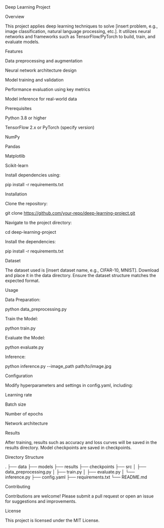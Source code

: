 Deep Learning Project

Overview

This project applies deep learning techniques to solve [insert problem, e.g., image classification, natural language processing, etc.]. It utilizes neural networks and frameworks such as TensorFlow/PyTorch to build, train, and evaluate models.

Features

Data preprocessing and augmentation

Neural network architecture design

Model training and validation

Performance evaluation using key metrics

Model inference for real-world data

Prerequisites

Python 3.8 or higher

TensorFlow 2.x or PyTorch (specify version)

NumPy

Pandas

Matplotlib

Scikit-learn

Install dependencies using:

pip install -r requirements.txt

Installation

Clone the repository:

git clone https://github.com/your-repo/deep-learning-project.git

Navigate to the project directory:

cd deep-learning-project

Install the dependencies:

pip install -r requirements.txt

Dataset

The dataset used is [insert dataset name, e.g., CIFAR-10, MNIST]. Download and place it in the data directory. Ensure the dataset structure matches the expected format.

Usage

Data Preparation:

python data_preprocessing.py

Train the Model:

python train.py

Evaluate the Model:

python evaluate.py

Inference:

python inference.py --image_path path/to/image.jpg

Configuration

Modify hyperparameters and settings in config.yaml, including:

Learning rate

Batch size

Number of epochs

Network architecture

Results

After training, results such as accuracy and loss curves will be saved in the results directory. Model checkpoints are saved in checkpoints.

Directory Structure

.
├── data
├── models
├── results
├── checkpoints
├── src
│   ├── data_preprocessing.py
│   ├── train.py
│   ├── evaluate.py
│   └── inference.py
├── config.yaml
├── requirements.txt
└── README.md

Contributing

Contributions are welcome! Please submit a pull request or open an issue for suggestions and improvements.

License

This project is licensed under the MIT License.

